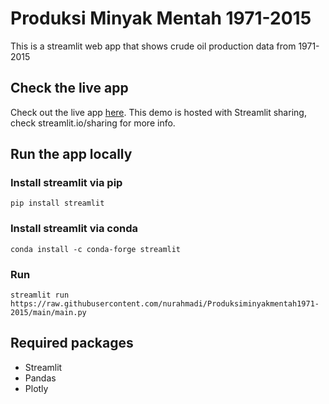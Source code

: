 # Produksi Minyak Mentah 1971-2015
This is a streamlit web app that shows crude oil production data from 1971-2015

## Check the live app
Check out the live app [here](https://share.streamlit.io/amanda-feb/produksiminyakmentah1971-2015/main/main.py). This demo is hosted with Streamlit sharing, check streamlit.io/sharing for more info.

## Run the app locally
### Install streamlit via pip
```
pip install streamlit
```
### Install streamlit via conda
```
conda install -c conda-forge streamlit
```
### Run
```
streamlit run https://raw.githubusercontent.com/nurahmadi/Produksiminyakmentah1971-2015/main/main.py
```
## Required packages
- Streamlit
- Pandas
- Plotly
